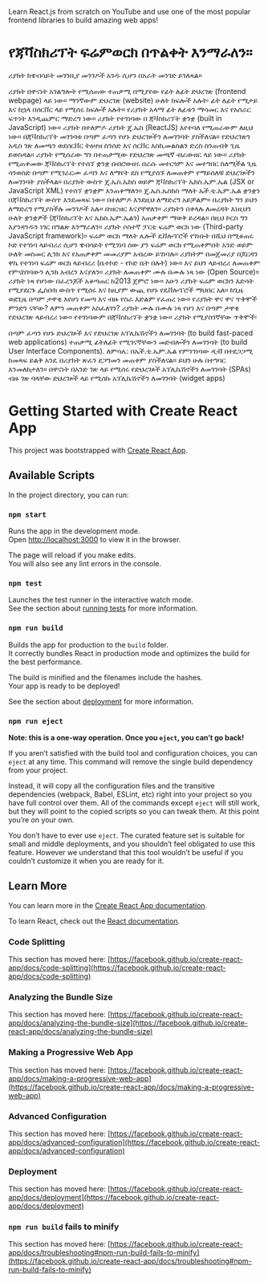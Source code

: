 Learn React.js from scratch on YouTube and use one of the most popular frontend libraries to build amazing web apps!

# የጃቫስክሪፕት ፍሬምወርክ በጥልቀት እንማራለን።

ሪያክት ከዌብሳይት መገንቢያ መንገዶች አንዱ ሲሆን በአራት መንገድ ይገለጻል።

ሪያክት በዋናነት አገልግሎት የሚሰጠው ተጠቃሚ በሚያየው የፊት ለፊት ድህረገጽ (frontend webpage) ላይ ነው። ማንኛውም ድህረገጽ (website) ሁለት ክፍሎች አሉት፡ ፊት ለፊት የሚታይ እና ከኋላ በሰርቨር ላይ የሚሰሩ ክፍሎች አሉት። የሪያክት አላማ ፊት ለፊቱን ማሳመር እና የአሰራር ፍጥነት እንዲጨምር ማድረግ ነው።
ሪያክት የተገነባው በ ጃቫስክሪፕት ቋንቋ (built in JavaScript) ነው። ሪያክት በተለምዶ ሪያክት ጄ.ኤስ (ReactJS) እየተባለ የሚጠራውም ለዚህ ነው። በጃቫስክሪፕት መገንባቱ በጣም ፈጣን የሆኑ ድህረገጾችን ለመገንባት ያስችለናል። የድህረገጽን አዲስ ገጽ ለመጫን ወደሰርቨር ትዕዛዝ ስንሰድ እና ሰርቨር እስኪመልስልን ድረስ ስንጠብቅ ጊዜ ይወስዳል። ሪያክት የሚሰራው ግን በተጠቃሚው የድህረገጽ መጫኛ ብራውዘር ላይ ነው። ሪያክት የሚጠቀመው ጃቫስክሪፕት የተሰኘ ቋንቋ በብሮውዘሩ በራሱ መተርጎም እና መተግበር ስለሚችል ጊዜ ሳንወስድ በጣም የሚገራርሙ ፈጣን እና ለማየት ደስ የሚያሰኙ ለመጠቀም የማይሰለቹ ድህረገጾችን ለመገንባት ያስችላል። በሪያክት ውስጥ ጄ.ኤስ.ኤክስ ወይም ጃቫስክሪፕት ኤክስ.ኤም.ኤል (JSX or JavaScript XML) የተሰኘ ቋንቋም እንጠቀማለን። ጄ.ኤስ.ኤስክስ ማለት ኤች.ቲ.ኤም.ኤል ቋንቋን በጃቫስክሪፕት ውስጥ እንደመጻፍ ነው። በተለምዶ እንደዚህ ለማድረግ አይቻልም። በሪያክት ግን ይህን ለማድረግ የሚያስችሉ መንገዶች አሉ። በዝርዝር እናያቸዋለን። ሪያክትን በቀላሉ ለመረዳት እነዚህን ሁለት ቋንቋዎች (ጃቫስክሪፕት እና ኤክስ.ኤም.ኤልን) አጠቃቀም ማወቅ ይረዳል። በዚህ ኮርስ ግን እያንዳንዱን ነገር በግልጽ እንማራለን።
ሪያክት ሶስተኛ ፓርቲ ፍሬም ወርክ ነው (Third-party JavaScript framework)። ፍሬም ወርክ ማለት ሌሎች ዴቨሎፐሮች የገነቡት በሺህ በሚቆጠሩ ኮድ የተገነባ ላይብሪሪ ሲሆን ዌብሳይት የሚገነባ ሰው ያን ፍሬም ወርክ የሚጠቀምበት አንድ ወይም ሁለት መስመር ሊንክ እና የአጠቃቀም መመሪያም አብረው ይገነባሉ። ሪያክትም በመጀመሪያ በጆርዳን ዋኬ የተገነባ ፍሬም ወርክ ላይብረሪ (ቤተኮድ - የኮድ ቤት በሉት) ነው። እና ይህን ላይብረሪ ለመጠቀም የምናስገባውን ሊንክ አብረን እናያለን።
ሪያክት ለመጠቀም ሙሉ በሙሉ ነጻ ነው (Open Source)። ሪያክት ነጻ የሆነው በፈረንጆች አቆጣጠር ከ2013 ጀምሮ ነው። አሁን ሪያክት ፍሬም ወርክን እድሳት የሚያደርጉ ፌስቡክ ውስጥ የሚሰሩ እና ከዚያም ውጪ የሆኑ የዴቨሎፐሮች ማህበር አለ። ከጊዜ ወደጊዜ በጣም ታዋቂ እየሆነ የመጣ እና ብዙ የስራ እድልም የፈጠረ ነው።
የሪያክት ዋና ዋና ጥቅሞች ምንድን ናቸው? ለምን መጠቀም አስፈለገን? ሪያክት ሙሉ በሙሉ ነጻ የሆነ እና በጣም ታዋቂ የድህረገጽ ላይብረሪ ነው። የተገነባውም በጃቫስክሪፕት ቋንቋ ነው። ሪያክት የሚያስገኛቸው ጥቅሞች፡

በጣም ፈጣን የሆኑ ድህረገጾች እና የድህረገጽ አፕሊኬሽኖችን ለመገንባት (to build fast-paced web applications)
ተጠቃሚ ፊትለፊት የሚገናኛቸውን መድብሎችን ለመገንባት (to build User Interface Components). ለምሳሌ: በኤች.ቲ.ኤም.ኤል የምንገነባው ዲቭ በተደጋጋሚ ከመጻፍ ይልቅ አንዴ በሪያክት ጽፈን ደጋግመን መጠቀም ያስችለናል። ይህን ሁሉ በተግባር እንመለከታለን።
በዋናነት በአንድ ገጽ ላይ የሚሰሩ የድህረገጾች አፕሊኬሽኖችን ለመገንባት (SPAs)
ብዙ ገጽ ባላቸው ድህረገጾች ላይ የሚሰኩ አፕሊኬሽኖችን ለመገንባት (widget apps)

# Getting Started with Create React App

This project was bootstrapped with [Create React App](https://github.com/facebook/create-react-app).

## Available Scripts

In the project directory, you can run:

### `npm start`

Runs the app in the development mode.\
Open [http://localhost:3000](http://localhost:3000) to view it in the browser.

The page will reload if you make edits.\
You will also see any lint errors in the console.

### `npm test`

Launches the test runner in the interactive watch mode.\
See the section about [running tests](https://facebook.github.io/create-react-app/docs/running-tests) for more information.

### `npm run build`

Builds the app for production to the `build` folder.\
It correctly bundles React in production mode and optimizes the build for the best performance.

The build is minified and the filenames include the hashes.\
Your app is ready to be deployed!

See the section about [deployment](https://facebook.github.io/create-react-app/docs/deployment) for more information.

### `npm run eject`

**Note: this is a one-way operation. Once you `eject`, you can’t go back!**

If you aren’t satisfied with the build tool and configuration choices, you can `eject` at any time. This command will remove the single build dependency from your project.

Instead, it will copy all the configuration files and the transitive dependencies (webpack, Babel, ESLint, etc) right into your project so you have full control over them. All of the commands except `eject` will still work, but they will point to the copied scripts so you can tweak them. At this point you’re on your own.

You don’t have to ever use `eject`. The curated feature set is suitable for small and middle deployments, and you shouldn’t feel obligated to use this feature. However we understand that this tool wouldn’t be useful if you couldn’t customize it when you are ready for it.

## Learn More

You can learn more in the [Create React App documentation](https://facebook.github.io/create-react-app/docs/getting-started).

To learn React, check out the [React documentation](https://reactjs.org/).

### Code Splitting

This section has moved here: [https://facebook.github.io/create-react-app/docs/code-splitting](https://facebook.github.io/create-react-app/docs/code-splitting)

### Analyzing the Bundle Size

This section has moved here: [https://facebook.github.io/create-react-app/docs/analyzing-the-bundle-size](https://facebook.github.io/create-react-app/docs/analyzing-the-bundle-size)

### Making a Progressive Web App

This section has moved here: [https://facebook.github.io/create-react-app/docs/making-a-progressive-web-app](https://facebook.github.io/create-react-app/docs/making-a-progressive-web-app)

### Advanced Configuration

This section has moved here: [https://facebook.github.io/create-react-app/docs/advanced-configuration](https://facebook.github.io/create-react-app/docs/advanced-configuration)

### Deployment

This section has moved here: [https://facebook.github.io/create-react-app/docs/deployment](https://facebook.github.io/create-react-app/docs/deployment)

### `npm run build` fails to minify

This section has moved here: [https://facebook.github.io/create-react-app/docs/troubleshooting#npm-run-build-fails-to-minify](https://facebook.github.io/create-react-app/docs/troubleshooting#npm-run-build-fails-to-minify)
